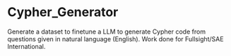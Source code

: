 # Cypher_Generator

Generate a dataset to finetune a LLM to generate Cypher code from questions given in natural language (English). 
Work done for Fullsight/SAE International. 
